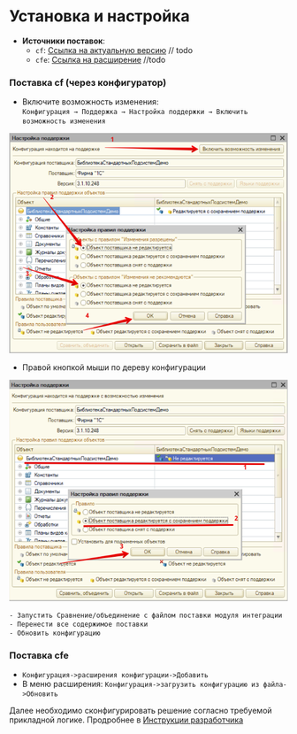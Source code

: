 # Установка и настройка

- **Источники поставок**:  
  - `cf`: [Ссылка на актуальную версию](https://example.com/cf-latest.cf)  // todo
  - `cfe`: [Ссылка на расширение](https://example.com/cfe-latest.cfe) //todo
### Поставка cf (через конфигуратор)
- Включите возможность изменения:  
   `Конфигурация → Поддержка → Настройка поддержки → Включить возможность изменения`

![Описание изображения](../images/Pasted-image-20250818100643.png)

- Правой кнопкой мыши по дереву конфигурации

![Описание изображения](../images/Pasted-image-20250818100946.png)

	- Запустить Сравнение/объединение с файлом поставки модуля интеграции
	- Перенести все содержимое поставки
	- Обновить конфигурацию
### Поставка cfe
- `Конфигурация->расширения конфигурации->Добавить`
- В меню расширения: `Конфигурация->загрузить конфигурацию из файла->Обновить`

Далее необходимо сконфигурировать решение согласно требуемой прикладной логике. Продробнее в [Инструкции разработчика](../developer_instruction/2%20demo.md)
